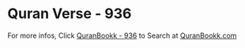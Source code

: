 # Quran Verse - 936 

For more infos, Click [QuranBookk - 936](https://www.quranbookk.com/quran/search?q=936) to Search at [QuranBookk.com](http://quranbookk.com/)